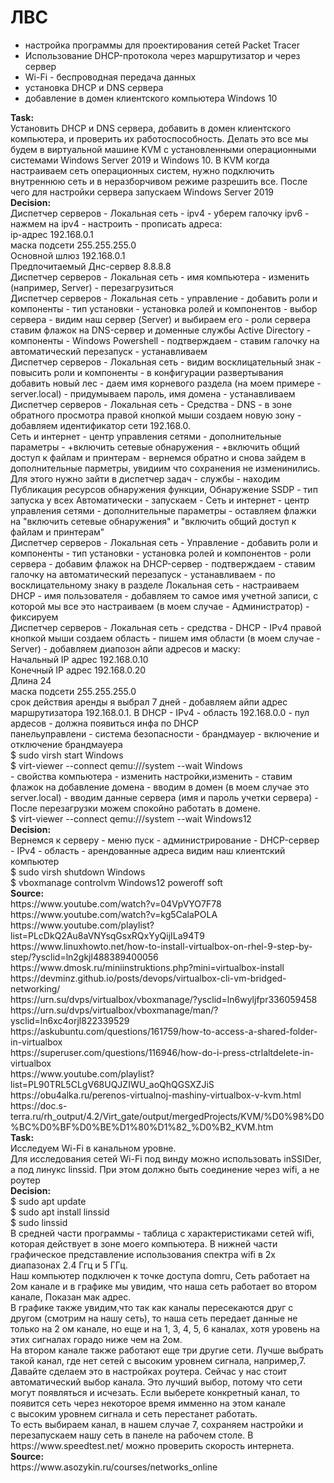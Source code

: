 # ЛВС
<ul>
    <li>настройка программы для проектирования сетей Packet Tracer</li>
    <li>Использование DHCP-протокола через маршрутизатор и через сервер</li>
    <li>Wi-Fi - беспроводная передача данных</li>
    <li>установка DHCP и DNS сервера</li>
    <li>добавление в домен клиентского компьютера Windows 10</li>
</ul>
<p><strong>Task:</strong><br>Установить DHCP и DNS сервера, добавить в домен клиентского компьютера, и проверить их работоспособность. Делать это все мы будем в виртуальной машине KVM с установленными операционными системами Windows Server 2019 и Windows 10. В KVM когда настраиваем сеть операционных систем, нужно подключить внутреннюю сеть и в неразборчивом режиме разрешить все. После чего для настройки сервера запускаем Windows Server 2019<br><strong>Decision:</strong><br>Диспетчер серверов - Локальная сеть - ipv4 - уберем галочку ipv6 - нажмем на ipv4 - настроить - прописать адреса: <br>ip-адрес 192.168.0.1<br>маска подсети 255.255.255.0<br>Основной шлюз 192.168.0.1<br>Предпочитаемый Днс-сервер 8.8.8.8<br>Диспетчер серверов - Локальная сеть - имя компьютера - изменить (например, Server) - перезагрузиться<br>Диспетчер серверов - Локальная сеть - управление - добавить роли и компоненты - тип установки - установка ролей и компонентов - выбор сервера - видим наш сервер (Server) и выбираем его - роли сервера ставим флажок на DNS-сервер и доменные службы Active Directory - компоненты - Windows Powershell -	подтверждаем - ставим галочку на автоматический перезапуск - устанавливаем<br>Диспетчер серверов - Локальная сеть - видим восклицательный знак -	повысить роли и компоненты - в конфигурации развертывания добавить новый лес - даем имя корневого раздела (на моем примере - server.local) - придумываем пароль, имя домена - устанавливаем<br>Диспетчер серверов - Локальная сеть - Средства - DNS - в зоне обратного просмотра правой кнопкой мыши создаем новую зону - добавляем идентификатор сети 192.168.0. <br>Сеть и интернет - центр управления сетями - дополнительные параметры - +включить сетевые обнаружения - +включить общий доступ к файлам и принтерам - вернемся обратно и снова зайдем в дополнительные парметры, увидиим что сохранения не изменинились. Для этого нужно зайти в диспетчер задач - службы - находим Публикация ресурсов обнаружения функции, Обнаружение SSDP - тип запуска у всех Автоматически - запускаем - Сеть и интернет - центр управления сетями - дополнительные параметры - оставляем флажки на "включить сетевые обнаружения" и "включить общий доступ к файлам и принтерам"<br>Диспетчер серверов - Локальная сеть - Управление - добавить роли и компоненты - тип установки - установка ролей и компонентов - роли сервера - добавим флажок на DHCP-сервер - подтверждаем - ставим галочку на автоматический перезапуск - устанавливаем - по восклицательному знаку в разделе Локальная сеть - настраиваем DHCP - имя пользователя - добавляем то самое имя учетной записи, с которой мы все это настраиваем (в моем случае - Администратор) - фиксируем <br>Диспетчер серверов - Локальная сеть - средства - DHCP - IPv4 правой кнопкой мыши создаем область - пишем имя области (в моем случае - Server) - добавляем диапозон айпи адресов и маску:<br>Начальный IP адрес 192.168.0.10<br>Конечный IP адрес 192.168.0.20<br>Длина 24<br>маска подсети 255.255.255.0<br>срок действия аренды я выбрал 7 дней - добавляем айпи адрес маршрутизатора 192.168.0.1. В DHCP - IPv4 - область 192.168.0.0 - пул ардесов - должна появиться инфа по DHCP<br>панельуправлени - система безопасности - брандмауер - включение и отключение брандмауера<br>$ sudo virsh start Windows<br>$ virt-viewer --connect qemu:///system --wait Windows<br>- свойства компьютера - изменить настройки,изменить - ставим флажок на добавление домена - вводим в домен (в моем случае это server.local) - вводим данные сервера (имя и пароль учетки сервера) - После перезагрузки можем спокойно работать в домене.<br>$ virt-viewer --connect qemu:///system --wait Windows12<br><strong>Decision:</strong><br>Вернемся к серверу - меню пуск - администрирование - DHCP-сервер - IPv4 - область - арендованные адреса видим наш клиентский компьютер<br>$ sudo virsh shutdown Windows<br>$ vboxmanage controlvm Windows12 poweroff soft<br><strong>Source:</strong><br>https://www.youtube.com/watch?v=04VpVYO7F78<br>https://www.youtube.com/watch?v=kg5CalaPOLA<br>https://www.youtube.com/playlist?list=PLcDkQ2Au8aVNYsqGsxRQxYyQijILa94T9<br>https://www.linuxhowto.net/how-to-install-virtualbox-on-rhel-9-step-by-step/?ysclid=ln2gkjl488389400056<br>https://www.dmosk.ru/miniinstruktions.php?mini=virtualbox-install<br>https://devminz.github.io/posts/devops/virtualbox-cli-vm-bridged-networking/<br>https://urn.su/dvps/virtualbox/vboxmanage/?ysclid=ln6wyljfpr336059458<br>https://urn.su/dvps/virtualbox/vboxmanage/man/?ysclid=ln6xc4orjl822339529<br>https://askubuntu.com/questions/161759/how-to-access-a-shared-folder-in-virtualbox<br>https://superuser.com/questions/116946/how-do-i-press-ctrlaltdelete-in-virtualbox<br>https://www.youtube.com/playlist?list=PL90TRL5CLgV68UQJZIWU_aoQhQGSXZJiS<br>https://obu4alka.ru/perenos-virtualnoj-mashiny-virtualbox-v-kvm.html<br>https://doc.s-terra.ru/rh_output/4.2/Virt_gate/output/mergedProjects/KVM/%D0%98%D0%BC%D0%BF%D0%BE%D1%80%D1%82_%D0%B2_KVM.htm<br><strong>Task:</strong><br>Исследуем Wi-Fi в канальном уровне.<br>Для исследования сетей Wi-Fi под винду можно использовать inSSIDer, а под линукс linssid. При этом должно быть соединение через wifi, а не роутер<br><strong>Decision:</strong><br>$ sudo apt update<br>$ sudo apt install linssid<br>$ sudo linssid<br>В  средней части программы - таблица с характеристиками сетей wifi, которая действует в зоне моего компьютера. В нижней части графическое представление использования спектра wifi в 2х диапазонах 2.4 Ггц и 5 ГГц.<br>Наш компьютер подключен к точке доступа domru, Сеть работает на 2ом канале и в графике мы увидим, что наша сеть работает во втором канале, Показан мак адрес.<br>В графике также увидим,что так как каналы пересекаются друг с другом (смотрим на нашу сеть), то наша сеть передает данные не только на 2 ом канале, но еще и на 1, 3, 4, 5, 6 каналах, хотя уровень на этих сигналах горадо ниже чем на 2ом.<br>На втором канале также работают еще три другие сети. Лучше выбрать такой канал, где нет сетей с высоким уровнем сигнала, например,7. Давайте сделаем это в настройках роутера. Сейчас у нас стоит автоматический выбор канала. Это лучший выбор, потому что сети могут появляться и исчезать. Если выберете конкретный канал, то появится сеть через некоторое время имменно на этом канале<br>с высоким уровнем сигнала и сеть перестанет работать.<br>То есть выбираем канал, в нашем случае 7, сохраняем настройки и перезапускаем нашу сеть в панеле на рабочем столе. В https://www.speedtest.net/ можно проверить скорость интернета.<br><strong>Source:</strong><br>https://www.asozykin.ru/courses/networks_online</p>